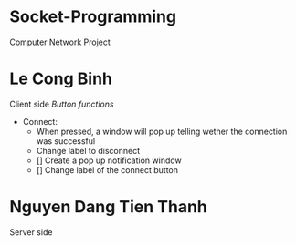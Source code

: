 # Socket-Programming
Computer Network Project

# Le Cong Binh
Client side
*Button functions*
* Connect:
    * When pressed, a window will pop up telling wether the connection was successful
    * Change label to disconnect 
    - [] Create a pop up notification window
    - [] Change label of the connect button
    
# Nguyen Dang Tien Thanh
Server side